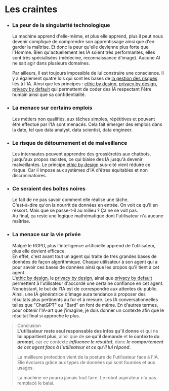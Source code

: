 # **Les craintes**

* ### La peur de la singularité technologique  
  La machine apprend d'elle-même, et plus elle apprend, plus il peut nous devenir compliqué de comprendre son apprentissage ainsi que d'en garder la maîtrise. Et donc la peur qu'elle devienne plus forte que l'Homme.
  Bien qu'actuellement les IA soient très performantes, elles sont très spécialisées (médecine, reconnaissance d'image). Aucune AI ne sait agir dans plusieurs domaines.
  
  Par ailleurs, il est toujours impossible de lui construire une conscience. Il y a également quatre lois qui sont les bases de [la gestion des risques](../../basics/riskManagement "La gestion des risques") liés à l'IA. Ainsi que les principes : [ethic by design](../../basics/ethicByDesign), [privacy by design](../../basics/privacyByDesign), [privacy by default](../../basics/privacyByDefault) qui permettent de coder des IA respectant l'être humain ainsi que sa confidentialité.
* ### La menace sur certains emplois  
  Les métiers non qualifiés, aux tâches simples, répétitives et pouvant être effectué par l'IA sont menacés.
  Cela fait émerger des emplois dans la date, tel que data analyst, data scientist, data engineer.
* ### Le risque de détournement et de malveillance  
  Les internautes peuvent apprendre des grossièretés aux chatbots, jusqu'aux propos racistes, ce qui biaise des IA jusqu'à devenir malveillantes. Le principe [ethic by design](../../basics/ethicByDesign) sus-cité vient réduire ce risque. Car il impose aux systèmes d'IA d'êtres équitables et non discriminatoires.
* ### Ce seraient des boîtes noires  
  Le fait de ne pas savoir comment elle réalise une tâche.  
  C'est-à-dire qu'on la nourrit de données en entrée. On voit ce qu'il en ressort. Mais que se passe-t-il au milieu ? Ça ne se voit pas.  
  Au final, ça reste une logique mathématique dont l'utilisateur n'a aucune maîtrise.
* ### La menace sur la vie privée
  Malgré le RGPD, plus l'intelligence artificielle apprend de l'utilisateur, plus elle devient efficace.  
  En effet, c'est avant tout un agent qui traite de très grandes bases de données de façon algorithmique. Chaque utilisateur à son agent qui a pour savoir ces bases de données ainsi que les propos qu'il tient à cet agent.  
  L'[ethic by design](../../basics/ethicByDesign), le [privacy by design](../../basics/privacyByDesign), ainsi que [privacy by default](../../basics/privacyByDefault) permettent à l'utilisateur d'accordé une certaine confiance en cet agent. Nonobstant, le but de l'IA est de correspondre aux attentes du public. Ainsi, une IA génératrice d'image aura tendance à proposer des résultats plus pertinents au fur et à mesure. Les IA conversationnelles telles que "ChatGPT" ou "Bard" en font de même. En d'autres termes, pour obtenir l'IA-art que j'imagine, je dois donner un contexte afin que le résultat final si approche le plus.

> Conclusion  
**L'utilisateur reste seul responsable des infos qu'il donne** et qui ne **lui appartient plus**, ainsi que de **ce qu'il demande** et **le contexte du prompt**, car ce contexte _**influence le résultat**_, donc _**le comportement de cet agent face à l'utilisateur et ce qu'il lui répond**_.  
>
> La meilleure protection vient de la posture de l'utilisateur face à l'IA. Elle évoluera grâce aux types de données qui sont fournies et aux usages.
>
> La machine ne pourra jamais tout faire. Le robot aspirateur n'a pas remplacé le balai.

<!-- >> Pour aller plus loin  
Le livre de Jean-Claude HEUDIN pour [Comprendre le deep learining](https://www.amazon.fr/Comprendre-Deep-Learning-introduction-neurones/dp/B01MSFLMFD/ref=sr_1_1?dib=eyJ2IjoiMSJ9.fQPZjayTRtT_bMdlcNPPMstt4wx7J99qFNG4Rv9qGScgzhRwcm6c5s6X5OMn2zxWis6HW3K_HF_N_dGsOtWdtmINwixIjWTyYInyghE1UVjazAWDZD_boeo_PSEQwRX7xgaF6UIk5uqbOBlfZoACog.erLtoHVeyv5z3yIoUbc9tPQtDDMgOSe5iN0QJ6wcPCk&dib_tag=se&qid=1705095227&refinements=p_27%3AJean-Claude+Heudin&s=books&sr=1-1) -->